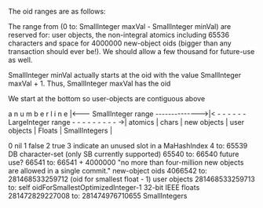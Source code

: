 The oid ranges are as follows:

The range from (0 to: SmallInteger maxVal - SmallInteger minVal) are reserved for:  user objects, the non-integral atomics including 65536 characters and space for 4000000 new-object oids (bigger than any transaction should ever be!).  We should allow a few thousand for future-use as well.

SmallInteger minVal actually starts at the oid with the value SmallInteger maxVal + 1.  Thus, SmallInteger maxVal has the oid

We start at the bottom so user-objects are contiguous above 
 
  a   n u m b e r   l i n e
|<--- SmallInteger range -------------->|< - - - - - -  LargeInteger range - - - - - - - - - ->|
atomics | chars | new objects          |    user objects             | Floats | SmallIntegers  |

0
	nil
1
	false
2
	true
3
	indicate an unused slot in a MaHashIndex
4 to: 65539
	DB character-set (only SB currently supported)
65540 to: 66540
	future use?
66541 to: 66541 + 4000000  "no more than four-million new objects are allowed in a single commit."
	new-object oids
4066542 to: 281468533259712 (oid for smallest float - 1)
	user objects
281468533259713 to: self oidForSmallestOptimizedInteger-1
	32-bit IEEE floats
281472829227008 to: 281474976710655
	SmallIntegers
